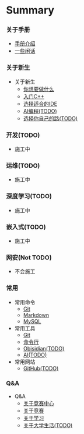 # Summary

### 关于手册
* [手册介绍](/README.md)
* [一些闲话](/Some-Words.md)

### 关于新生
* 关于新生
    * [你想要做什么](/Freshman/What-U-Want.md)
    * [入门C++](/Freshman/Quick-Start-C.md)
    * [选择适合的IDE](/Freshman/Choose-IDE.md)
    * [AI编程(TODO)](/Freshman/AI-Programming.md)
    * [选择你自己的路(TODO)](/Freshman/Choose-Your-Road.md)

### 开发(TODO)
* 施工中

### 运维(TODO)
* 施工中

### 深度学习(TODO)
* 施工中

### 嵌入式(TODO)
* 施工中

### 网安(Not TODO)
* 不会施工

### 常用
* 常用命令
    * [Git](/Common/Command/Git.md)
    * [Markdown](/Common/Command/Markdown.md)
    * [MySQL](/Common/Command/MySQL.md)
* 常用工具
    * [Git](/Common/Tool/Git.md)
    * [命令行](/Common/Tool/Command-Line.md)
    * [Obisidian(TODO)](/Common/Tool/Obisdian.md)
    * [AI(TODO)](/Common/Tool/AI.md)
* 常用网站
    * [GitHub(TODO)](/Common/Website/GitHub.md)

### Q&A
* Q&A
    * [关于竞赛中心](/QA/About-Competition-Center.md)
    * [关于竞赛](/QA/About-Competiton.md)
    * [关于学习](/QA/About-Study.md)
    * [关于大学生活(TODO)](/QA/About-University-Life.md)
